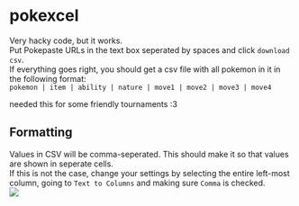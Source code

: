 # pokexcel

Very hacky code, but it works.  
Put Pokepaste URLs in the text box seperated by spaces and click `download csv`.  
If everything goes right, you should get a csv file with all pokemon in it in the following format:  
`pokemon | item | ability | nature | move1 | move2 | move3 | move4`
  
needed this for some friendly tournaments :3  

## Formatting
Values in CSV will be comma-seperated. This should make it so that values are shown in seperate cells.  
If this is not the case, change your settings by selecting the entire left-most column, going to `Text to Columns` and making sure `Comma` is checked.  
<a href="TTC Settings"><img src="https://i.imgur.com/yabLs7a.png"></a> 
